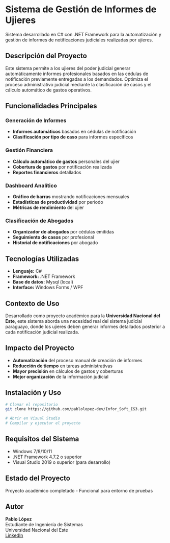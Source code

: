 # Sistema de Gestión de Informes de Ujieres

Sistema desarrollado en C# con .NET Framework para la automatización y gestión de informes de notificaciones judiciales realizadas por ujieres.

## Descripción del Proyecto

Este sistema permite a los ujieres del poder judicial generar automáticamente informes profesionales basados en las cédulas de notificación previamente entregadas a los demandados. Optimiza el proceso administrativo judicial mediante la clasificación de casos y el cálculo automático de gastos operativos.

## Funcionalidades Principales

### Generación de Informes
- **Informes automáticos** basados en cédulas de notificación
- **Clasificación por tipo de caso** para informes específicos
  
### Gestión Financiera
- **Cálculo automático de gastos** personales del ujier
- **Cobertura de gastos** por notificación realizada
- **Reportes financieros** detallados

### Dashboard Analítico
- **Gráfico de barras** mostrando notificaciones mensuales
- **Estadísticas de productividad** por período
- **Métricas de rendimiento** del ujier

### Clasificación de Abogados
- **Organizador de abogados** por cédulas emitidas
- **Seguimiento de casos** por profesional
- **Historial de notificaciones** por abogado

## Tecnologías Utilizadas

- **Lenguaje:** C#
- **Framework:** .NET Framework
- **Base de datos:** Mysql (local)
- **Interface:** Windows Forms / WPF

## Contexto de Uso

Desarrollado como proyecto académico para la **Universidad Nacional del Este**, este sistema aborda una necesidad real del sistema judicial paraguayo, donde los ujieres deben generar informes detallados posterior a cada notificación judicial realizada.

## Impacto del Proyecto

- **Automatización** del proceso manual de creación de informes
- **Reducción de tiempo** en tareas administrativas
- **Mayor precisión** en cálculos de gastos y coberturas
- **Mejor organización** de la información judicial

## Instalación y Uso

```bash
# Clonar el repositorio
git clone https://github.com/pablolopez-dev/Infor_Soft_IS3.git

# Abrir en Visual Studio
# Compilar y ejecutar el proyecto
```

## Requisitos del Sistema

- Windows 7/8/10/11
- .NET Framework 4.7.2 o superior
- Visual Studio 2019 o superior (para desarrollo)

## Estado del Proyecto

Proyecto académico completado - Funcional para entorno de pruebas

## Autor

**Pablo López**  
Estudiante de Ingeniería de Sistemas  
Universidad Nacional del Este  
[LinkedIn](https://www.linkedin.com/in/pablo-lópez-808617263)
